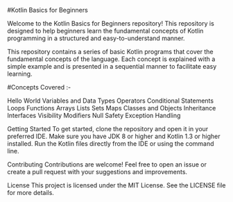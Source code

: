 #Kotlin Basics for Beginners

Welcome to the Kotlin Basics for Beginners repository! This repository is designed to help beginners learn the fundamental concepts of Kotlin programming in a structured and easy-to-understand manner.

This repository contains a series of basic Kotlin programs that cover the fundamental concepts of the language. Each concept is explained with a simple example and is presented in a sequential manner to facilitate easy learning.

#Concepts Covered :-

Hello World
Variables and Data Types
Operators
Conditional Statements
Loops
Functions
Arrays
Lists
Sets
Maps
Classes and Objects
Inheritance
Interfaces
Visibility Modifiers
Null Safety
Exception Handling


Getting Started
To get started, clone the repository and open it in your preferred IDE. Make sure you have JDK 8 or higher and Kotlin 1.3 or higher installed. Run the Kotlin files directly from the IDE or using the command line.

Contributing
Contributions are welcome! Feel free to open an issue or create a pull request with your suggestions and improvements.

License
This project is licensed under the MIT License. See the LICENSE file for more details.
